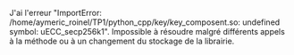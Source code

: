 J'ai l'erreur "ImportError: /home/aymeric_roinel/TP1/python_cpp/key/key_composent.so: undefined symbol: uECC_secp256k1". 
Impossible à résoudre malgré différents appels à la méthode ou à un changement du stockage de la librairie.
